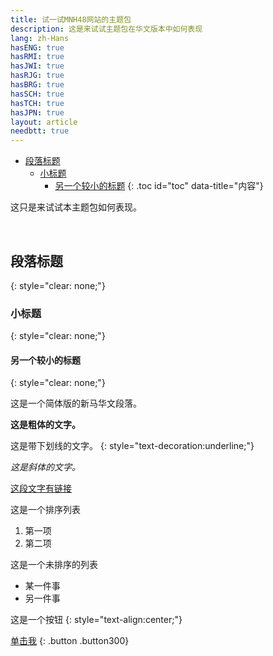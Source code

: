 ```yaml
---
title: 试一试MNH48网站的主题包
description: 这是来试试主题包在华文版本中如何表现
lang: zh-Hans
hasENG: true
hasRMI: true
hasJWI: true
hasRJG: true
hasBRG: true
hasSCH: true
hasTCH: true
hasJPN: true
layout: article
needbtt: true
---
```



- [段落标题](#段落标题)
  - [小标题](#小标题)
    - [另一个较小的标题](#另一个较小的标题)
{: .toc id="toc" data-title="内容"}


这只是来试试本主题包如何表现。


&nbsp;


## 段落标题
{: style="clear: none;"}

### 小标题
{: style="clear: none;"}

#### 另一个较小的标题
{: style="clear: none;"}

这是一个简体版的新马华文段落。


**这是粗体的文字。**


这是带下划线的文字。
{: style="text-decoration:underline;"}


*这是斜体的文字。*


[这段文字有链接](#)


这是一个排序列表

1. 第一项
2. 第二项


这是一个未排序的列表

- 某一件事
- 另一件事


这是一个按钮
{: style="text-align:center;"}

[单击我](#)
{: .button .button300}


&nbsp;

